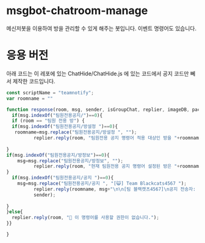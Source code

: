 # msgbot-chatroom-manage
메신저봇을 이용하여 방을 관리할 수 있게 해주는 봇입니다. 이벤트 명령어도 있습니다.

# 응용 버전
아래 코드는 이 레포에 있는 ChatHide/ChatHide.js 에 있는 코드에서 공지 코드만 뻬서 제작한 코드입니다.

```javascript
const scriptName = "teamnotify";
var roomname = ""

function response(room, msg, sender, isGroupChat, replier, imageDB, packageName) {
  if(msg.indexOf("팀원전용공지/")==0){
  if (room == "팀원 전용 방") { 
  if(msg.indexOf("팀원전용공지/방설정 ")==0){
   roomname=msg.replace("팀원전용공지/방설정 ", "");
          replier.reply(room, "팀원전용 공지 명령어 적용 대상인 방을 "+roomname+" 으로 변경했습니다.");
          
}
if(msg.indexOf("팀원전용공지/방정보")==0){
    msg=msg.replace("팀원전용공지/방정보", "");
          replier.reply(room, "현재 팀원전용 공지 명령어 설정된 방은 "+roomname+"입니다.");
}
  if(msg.indexOf("팀원전용공지/공지 ")==0){
    msg=msg.replace("팀원전용공지/공지 ", "[😺] Team Blackcats4567 ");
          replier.reply(roomname, msg+"\n\n[팀 블랙캣츠4567]\n공지 전송자: "+
          sender);
          
}
}else{
  replier.reply(room, "🚫 이 명령어를 사용할 권한이 없습니다.");
}}

}
```
  
